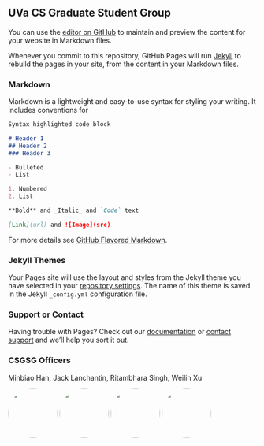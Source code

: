 ## UVa CS Graduate Student Group

You can use the [editor on GitHub](https://github.com/csgsg/csgsg.github.io/edit/master/README.md) to maintain and preview the content for your website in Markdown files.

Whenever you commit to this repository, GitHub Pages will run [Jekyll](https://jekyllrb.com/) to rebuild the pages in your site, from the content in your Markdown files.

### Markdown

Markdown is a lightweight and easy-to-use syntax for styling your writing. It includes conventions for

```markdown
Syntax highlighted code block

# Header 1
## Header 2
### Header 3

- Bulleted
- List

1. Numbered
2. List

**Bold** and _Italic_ and `Code` text

[Link](url) and ![Image](src)
```

For more details see [GitHub Flavored Markdown](https://guides.github.com/features/mastering-markdown/).

### Jekyll Themes

Your Pages site will use the layout and styles from the Jekyll theme you have selected in your [repository settings](https://github.com/csgsg/csgsg.github.io/settings). The name of this theme is saved in the Jekyll `_config.yml` configuration file.

### Support or Contact

Having trouble with Pages? Check out our [documentation](https://help.github.com/categories/github-pages-basics/) or [contact support](https://github.com/contact) and we’ll help you sort it out.

### CSGSG Officers
Minbiao Han, Jack Lanchantin, Ritambhara Singh, Weilin Xu

<style >
.img-circle {
    border-radius: 50%;
}
</style>

<p float="left">
  <img src="http://www.cs.virginia.edu/~mh2ye//assets/img/MinbiaoHan.jpg" width="100" class="img-circle" />
  <img src="http://bme.virginia.edu/bds/JackL.jpg" width="100" class="img-circle" /> 
  <img src="https://ritambharasingh.files.wordpress.com/2017/01/cropped-singhritambhara.jpg" width="100" class="img-circle" />
  <img src="https://xuweilin.org/images/weilin_thumbnail.JPG" width="100" class="img-circle" />
</p>

